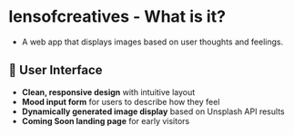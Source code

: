 # lensofcreatives - What is it?
- A web app that displays images based on user thoughts and feelings.

## 🎨 User Interface

- **Clean, responsive design** with intuitive layout
- **Mood input form** for users to describe how they feel
- **Dynamically generated image display** based on Unsplash API results
- **Coming Soon landing page** for early visitors
